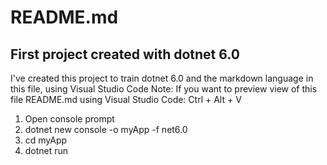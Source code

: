 # README.md
## First project created with dotnet 6.0

I've created this project to train dotnet 6.0 and the markdown language in this file, using Visual Studio Code
Note: If you want to preview view of this file README.md using Visual Studio Code: Ctrl + Alt + V 

1. Open console prompt
2. dotnet new console -o myApp -f net6.0
3. cd myApp
4. dotnet run